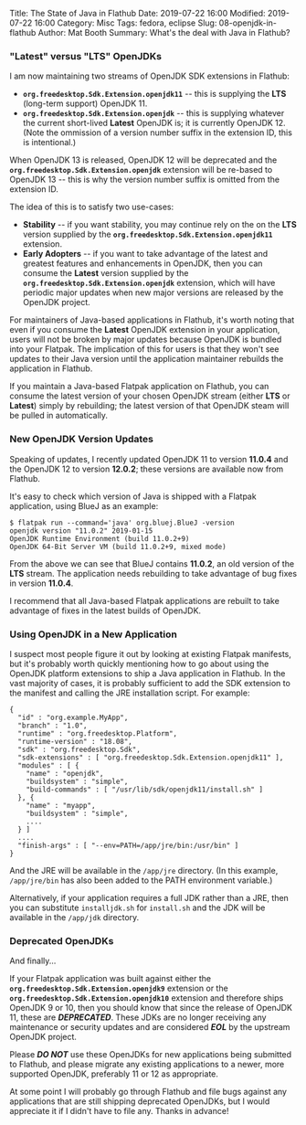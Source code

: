 Title: The State of Java in Flathub
Date: 2019-07-22 16:00
Modified: 2019-07-22 16:00
Category: Misc
Tags: fedora, eclipse
Slug: 08-openjdk-in-flathub
Author: Mat Booth
Summary: What's the deal with Java in Flathub?

### "Latest" versus "LTS" OpenJDKs

I am now maintaining two streams of OpenJDK SDK extensions in Flathub:

* **```org.freedesktop.Sdk.Extension.openjdk11```** -- this is supplying the **LTS** (long-term support) OpenJDK 11.
* **```org.freedesktop.Sdk.Extension.openjdk```** -- this is supplying whatever the current short-lived **Latest** OpenJDK is; it is currently OpenJDK 12. (Note the ommission of a version number suffix in the extension ID, this is intentional.)

When OpenJDK 13 is released, OpenJDK 12 will be deprecated and the **```org.freedesktop.Sdk.Extension.openjdk```** extension will be re-based to OpenJDK 13 -- this is why the version number suffix is omitted from the extension ID.

The idea of this is to satisfy two use-cases:

* **Stability** -- if you want stability, you may continue rely on the on the **LTS** version supplied by the **```org.freedesktop.Sdk.Extension.openjdk11```** extension.
* **Early Adopters** -- if you want to take advantage of the latest and greatest features and enhancements in OpenJDK, then you can consume the **Latest** version supplied by the **```org.freedesktop.Sdk.Extension.openjdk```** extension, which will have periodic major updates when new major versions are released by the OpenJDK project.

For maintainers of Java-based applications in Flathub, it's worth noting that even if you consume the **Latest** OpenJDK extension in your application, users will not be broken by major updates because OpenJDK is bundled into your Flatpak. The implication of this for users is that they won't see updates to their Java version until the application maintainer rebuilds the application in Flathub.

If you maintain a Java-based Flatpak application on Flathub, you can consume the latest version of your chosen OpenJDK stream (either **LTS** or **Latest**) simply by rebuilding; the latest version of that OpenJDK steam will be pulled in automatically.

### New OpenJDK Version Updates

Speaking of updates, I recently updated OpenJDK 11 to version **11.0.4** and the OpenJDK 12 to version **12.0.2**; these versions are available now from Flathub.

It's easy to check which version of Java is shipped with a Flatpak application, using BlueJ as an example:

```
$ flatpak run --command='java' org.bluej.BlueJ -version
openjdk version "11.0.2" 2019-01-15
OpenJDK Runtime Environment (build 11.0.2+9)
OpenJDK 64-Bit Server VM (build 11.0.2+9, mixed mode)
```

From the above we can see that BlueJ contains **11.0.2**, an old version of the **LTS** stream. The application needs rebuilding to take advantage of bug fixes in version **11.0.4**.

I recommend that all Java-based Flatpak applications are rebuilt to take advantage of fixes in the latest builds of OpenJDK.

### Using OpenJDK in a New Application

I suspect most people figure it out by looking at existing Flatpak manifests, but it's probably worth quickly mentioning how to go about using the OpenJDK platform extensions to ship a Java application in Flathub. In the vast majority of cases, it is probably sufficient to add the SDK extension to the manifest and calling the JRE installation script. For example:

```
{
  "id" : "org.example.MyApp",
  "branch" : "1.0",
  "runtime" : "org.freedesktop.Platform",
  "runtime-version" : "18.08",
  "sdk" : "org.freedesktop.Sdk",
  "sdk-extensions" : [ "org.freedesktop.Sdk.Extension.openjdk11" ],
  "modules" : [ {
    "name" : "openjdk",
    "buildsystem" : "simple",
    "build-commands" : [ "/usr/lib/sdk/openjdk11/install.sh" ]
  }, {
    "name" : "myapp",
    "buildsystem" : "simple",
    ....
  } ]
  ....
  "finish-args" : [ "--env=PATH=/app/jre/bin:/usr/bin" ]
}
```

And the JRE will be available in the ```/app/jre``` directory. (In this example, ```/app/jre/bin``` has also been added to the PATH environment variable.)

Alternatively, if your application requires a full JDK rather than a JRE, then you can substitute ```installjdk.sh``` for ```install.sh``` and the JDK will be available in the ```/app/jdk``` directory.

### Deprecated OpenJDKs

And finally...

If your Flatpak application was built against either the **```org.freedesktop.Sdk.Extension.openjdk9```** extension or the **```org.freedesktop.Sdk.Extension.openjdk10```** extension and therefore ships OpenJDK 9 or 10, then you should know that since the release of OpenJDK 11, these are ***DEPRECATED***. These JDKs are no longer receiving any maintenance or security updates and are considered ***EOL*** by the upstream OpenJDK project.

Please ***DO NOT*** use these OpenJDKs for new applications being submitted to Flathub, and please migrate any existing applications to a newer, more supported OpenJDK, preferably 11 or 12 as appropriate.

At some point I will probably go through Flathub and file bugs against any applications that are still shipping deprecated OpenJDKs, but I would appreciate it if I didn't have to file any. Thanks in advance!

